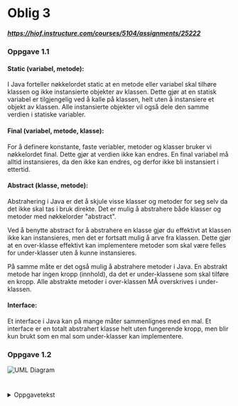 # Oblig 3
##### https://hiof.instructure.com/courses/5104/assignments/25222

### Oppgave 1.1
#### Static (variabel, metode):
I Java forteller nøkkelordet static at en metode eller variabel skal tilhøre klassen og ikke instansierte objekter av klassen. Dette gjør at en statisk variabel er tilgjengelig ved å kalle på klassen, helt uten å instansiere et objekt av klassen. Alle instansierte objekter vil også dele den samme verdien i statiske variabler.


#### Final (variabel, metode, klasse):
For å definere konstante, faste veriabler, metoder og klasser bruker vi nøkkelordet final. Dette gjør at verdien ikke kan endres. En final variabel må alltid instansieres, da den ikke kan endres, og derfor ikke bli instansiert i ettertid.

#### Abstract (klasse, metode):
Abstrahering i Java er det å skjule visse klasser og metoder for seg selv da det ikke skal tas i bruk direkte. Det er mulig å abstrahere både klasser og metoder med nøkkelorder "abstract".

Ved å benytte abstract for å abstrahere en klasse gjør du effektivt at klassen ikke kan instansieres, men det er fortsatt mulig å arve fra klassen. Dette gjør at en over-klasse effektivt kan implementere metoder som skal være felles for under-klasser uten å kunne instansieres. 

På samme måte er det også mulig å abstrahere metoder i Java. En abstrakt metode har ingen kropp (innhold), da det er under-klassene som skal tilføre en kropp. Alle abstrakte metoder i over-klassen MÅ overskrives i under-klassen.

#### Interface:
Et interface i Java kan på mange måter sammenlignes med en mal. Et interface er en totalt abstrahert klasse helt uten fungerende kropp, men blir kun brukt som en mal som under-klasser kan implementere.


### Oppgave 1.2
![UML Diagram](https://user-images.githubusercontent.com/54285305/156795651-e36b3bcb-3a48-47c5-a184-f6915db0d822.png)

#
<!DOCTYPE html>
<body>
    <details>
        <summary>Oppgavetekst</summary>
         Denne obligen inneholder en del matematikk i de senere oppgavene. Du SKAL forsøke å løse alle oppgavene etter beste evne, men hvis du ikke har fått til alt i forbindelse med det matematiske vil ikke dette vektlegges like mye. Bonusoppgavene er ikke nødvendig å løse for å få godkjent, men gir ofte god lærdom. Hvis du har en oppgave som du har forsøkt på, men ikke fått helt til, er det OK om denne kommenteres ut slik at vi kan se hvordan du har tenkt/hva du har forsøkt på. Resterende kode bør kunne kompileres og kjøres uten at det krasjer. Oppgaver som er gjennomført og fungerer burde dermed ikke kommenteres ut.

Obligen er strukturert opp i oppgaver, dere skal levere de forskjellige filene på følgende formater:

Teorispørsmålene: Ikke .zip denne sammen med programmeringen, men levér som en egen fil. Leveres som docx/pdf/txt navngitt:
Oblig3_<DittNavn>.<filtype>
Eks: Oblig3_Ole-EdvardØrebæk.pdf

Klassediagram: Ikke .zip denne sammen med programmering, men levér som en egen fil. Leveres som et "bilde" av typen PNG/JPEG/SVG og navngitt:
Oblig3_Klassediagram_<DittNavn>.<filtype>
Eks: Oblig3_Klassediagram_Ole-EdvardØrebæk.PNG

Programeringsoppgavene: Leveres som en .zip fil med intelliJ-prosjektet (prosjektmappen). Zip-filen skal være navngitt som følger:
Oblig3_<DittNavn>.zip
Eks: Oblig3_Ole-EdvardØrebæk.zip

Teori
Oppgave 1.1 - Ord og begreper

Lag deg en oversikt over hva følgende ord/begreper betyr:

Static (variabel, metode)
Final (variabel, metode, klasse)
Abstract (klasse, metode)
Interface (ikke vektlagt mye ettersom temaet ikke er nøye gjennomgått)
Oppgave 1.2 - Klassediagram

Basert på det du gjør i programmeringsoppgavene under, lag et klassediagram over alle klassene med variabler og metoder, samt relasjonene mellom disse klassene.
Hvis du gjør noe mer enn det som er definert i programmeringsoppgavene underveis, for eksempel løser noe med ekstra metoder eller lignende, lag i tillegg et modifisert klassediagram som reflekterer dette.
Legg med klassediagrammet(ene) i teoridokumentet og som individuell fil.

Dere kan selv velge "verktøyet" for å lage klassediagram, noen alternativer er:

draw.io (Lenker til en ekstern side.) (web, gratis, open source)
lucidchart.com (Lenker til en ekstern side.) (web, krever konto, maks 10 diagrammer)
PlantUML (Lenker til en ekstern side.) (plugin IntelliJ, kan kodes, krever også Graphviz (Lenker til en ekstern side.))
Programmering
Vi skal fortsette med å utvide oppgaven vi lagde i Oblig 2. Du kan fortsette på din egen implementasjon, eller du kan starte fra løsningsforslaget som finnes her:

Oblig2_Løsningsforslag

Vi lagde oss en oversikt over planetsystemer og tilhørende planeter og stjerne. Vi skal nå utvide prosjektet til å ta for seg ytterligere himmellegemer.

Oppdaterte data å ta utgangspunkt i finnes her: solar_system_data_oblig3.txt

Oppgave 2.1 - Arv

Hvis vi ser nærmere på Planet og Star så ser vi at disse har flere instansvariabler som er identiske. Begge disse klassene kan sees på som himmellegemer eller "Celestial Body". En Planet "is a"  Celestial Body, og en Star "is a" Celestial Body.

Vi ønsker derfor å abstrahere de instansvariablene som er felles til en ny klasse: CelestialBody.

Abstraher (flytt) instansvariablene som er felles fra Star og Planet til en ny klasse CelestialBody
Flytt metoder du mener hører med i Celestial Body
Lag minst èn kontruktør i Celestial Body
Sett Planet og Star til extends CelestialBody
Pass på å kalle super-konstruktøren i Planet og Star
Verifiser at all kode vi har i Main.java fortsatt kjører som den skal
Kan du se noen potensielle problemer med noen av instansvariablene/metodene det er naturlig å flytte?



Oppgave 2.2 - Navn

Det er ønskelig å kunne hente ut en planet fra et PlanetSystem basert på navn. Lag en metode som gjør dette. Dette krever sammenligning av String-verdier. Du kan lese om forskjellige måter dette kan gjøres her (Lenker til en ekstern side.).



Oppgave 2.3 - Konstanter

I oblig 2 lagde vi noen metoder for å kunne hente ut verdier i kg og km fremfor de astronomiske enhetene. Denne konverteringen tok for seg noen satte verdier for disse. F.eks. 1 Rjup = 71492km. I denne obligen vil disse metodene bli referert til som getMassInKg() og getRadiusInKm().

Lag disse verdiene som konstanter (static final) i sine respektive klasser, og benytt disse konstantene i getMassInKg()- og getRadiusInKm()-metodene.



Oppgave 2.4 - Naturlig satellitt og arv

I astronomi har vi et konsept som går på at objekter går i bane rundt andre objekter. Disse kalles satellitter. En naturlig satellitt er f.eks. en måne eller planet som går i bane rundt en planet eller en stjerne. F.eks. er jorden en satellitt fordi den går i bane rundt solen. På samme måte er månen en satellitt fordi den går i bane rundt jorda.

Vi ønsker å kunne gjøre enkle beregninger av disse banene, og vil derfor å introdusere konseptet med satellitter. Vi skal derfor lage en ny klasse NaturalSatellite.

a) - Naturlig satellitt data

De aller fleste av disse banene går i en form for ellipse. For å kunne beregne banen og hastigheten til en naturlig satellitt, trenger vi noen datapunkter. Disse er:

semiMajorAxis - denne gir den lengste avstanden fra brennpunktet i en ellipse til yttersiden, altså fra planeten til stjernen den sirkler rundt (dette er ikke heeelt korrekt, men vi kan forholde oss til det slik)
eccentricity - Et decimaltall mellom 0 og 1 som sier noe om hvordan ellipseformen er
orbitalPeriod - Hvor lang tid det tar for å sirkle en runde (i jordens dager)
centralCelestialBody - Hvilken CelestialBody denne naturlige satelitten går i bane rundt

Lag klassen NaturalSatellite med de nevnte datapunktene, en passende konstruktør, samt get- og set-metoder.


b) - Naturlig satelitt arv

Hvis vi sier at en NaturalSatellite "is a" CelestialBody, og Planet "is a" NaturalSatellite. Mens Star "is a" CelestialBody, men ikke en NaturalSatelite. Hvordan blir det nå naturlig å sette opp arvehierarkiet?

Gjør de naturlige endringene for å få dette nye arvehierarkiet til å fungere som tiltenkt. Det vil bli nødvendig å endre på konstruktører.

Gjør endringer i Main.java slik at planetene som lages i planetsystemet får de nye dataene vi har spesifisert.



2.5 - Abstraksjon

I overordnet forstand skal programmet vårt til nå ha mulighet til å opprette og holde på tre "spesifikke" typer objekter, nemlig av klassene Planet, Star og PlanetSystem. Klassen CelestialBody er bare ment for å "samle" felles kodelogikk for Planet, og Star, mens klassen NaturalSatelite er ment for å skille på "celesital bodies" som er naturlige satellitter (f.eks. planeter) og de som ikke er det (f.eks. solen). Med andre ord er det ingen hensikt opprette direkte objekter av klassene CelestialBody og NaturalSatelite.

a) - Abstrakte klasser

Gjør endringer i klassene CelestialBody og NaturalSatelite slik at disse er satt til å være abstrakte, som vil gjøre at vi kan arve fra disse klassene, men ikke opprette objekter av dem.

b) - Abstrakte metoder

I oppgave 2.1 la du kanskje merke til at metodene for å returnere masse og radius er felles for både Planet og Star, og det gir dermed mening å definere disse metodene i CelestialBody. På en annen side er dette problematisk ettersom at utregningene av masse og radius er avhengig av om det gjelder en planet eller en stjerne på grunnlag av de astronomiske enhetene (Rjup, Rsun, osv.). Det kan derfor være fornuftig å definere i CelestialBody at dens barneklasser skal inneholde disse metodene, men som der må unikt defineres. Med andre ord:

Lag to abstrakte metoder i CelestialBody:
getMassInKg()
getRadiusInKm()
Implementer disse metodene unikt for klassene Planet og Star.


Oppgave 2.6 - Avstand (Du skal gjøre et forsøk på denne)

Vi ønsker å kunne finne avstanden mellom en naturlig sattelitt og objektet det går i bane rundt.  For å gjøre dette kan vi benytte Kepler's orbit formula.

kepler_orbit_formula.gif

r = avstanden i AU (AstronomicalUnits - 1AU = gjennomsnittlige avstanden mellom jorda og sola)
a = semiMajorAxis
e = eccentricity
θ (utales "theta") =  vinkelen (true anomaly) (mellom den posisjonen vi vil ha avstanden for, og punktet hvor den naturlige satelitten er nærmest objektet det går i bane rundt, denne avstanden kalles forøvrig periapsis)
Hint: Man kan benytte Math klassen for å hjelpe til med noen av utregningene her. Math.pow() (denne tar en parameter for hva som skal opphøyes, og en parameter for hvor mange ganger verdien skal opphøyes), Math.cos() (denne tar verdi i radianer), og Math.toRadians() (konverterer grader til radianer) f.eks..

a) - Avstandsimplementasjon

1AU =149 597 871km. Velg en fornuftig måte å definere denne verdien i koden. Hint, hint: Denne verdien vil aldri endre seg.

Lag en metode for å regne ut avstanden, distanceToCentralBody(double degrees). Denne bør returnere avstanden i km. (Hvordan blir dette i forhold til formelen?)

b) - Avstandsutregning

I Main.java benytt distanceToCentralBody()-metoden, og finn avstand mellom Jorda og Sola ved 0, 90, 180, 270 og 360 graders vinkel.

Hvis du har implementert formelen og konverteringene riktig vil du få ca:

Earth has a distance of 147054707km to the Sun at 0 degrees
Earth has a distance of 149554637km to the Sun at 90 degrees
Earth has a distance of 152141034km to the Sun at 180 degrees
Earth has a distance of 149554637km to the Sun at 270 degrees
Earth has a distance of 147054707km to the Sun at 360 degrees

Merk at hvis du skriver ut disse tallene direkte vil du få de et format som 1.47054707E8. Dette er også OK.



Oppgave 2.7 - Hastighet (Du skal gjøre et forsøk på denne)

Vi ønsker også å finne hastigheten til en naturlig satelitt. Dette kan vi benytte den underliggende formelen til.

orbiting_velocity_formula.png

v = hastigheten i m/s
G = Gravitational constant (den fra oblig 2: 6.67408E-11)
M = massen til "central celestial body" i kg, altså objektet den naturlige satelitten sirkler rundt
r = avstanden i meter
a) - Hastighetsimplementasjon

Lag en metode for å regne ut hastigheten orbitingVelocity(double distance). Denne skal returnere hastighet i km/s. Det vil si at det må gjøres en konvertering fra formelen, som returnerer hastighet i m/s.

For kvadratrot-utregning i Java, kan du benytte Math.sqrt().

b) - Hastighetsutregning

I Main.java benytt denne metoden, og finn hastigheten til Jorda ved 0, 45, 90, 135 og 180 graders vinkel. (Merk at disse IKKE er de samme gradene som i Oppgave 2.5.b)

Hvis du har implementert formelen og konverteringene riktig vil du få ca:

At a distance of 147054707km, Earth has a velocity of 30.04km/s
At a distance of 147778223km, Earth has a velocity of 29.97km/s
At a distance of 149554637km, Earth has a velocity of 29.79km/s
At a distance of 151374279km, Earth has a velocity of 29.61km/s
At a distance of 152141035km, Earth has a velocity of 29.54km/s

Hvis du skriver ut disse tallene direkte vil du få de et format som 1.47054707E8. Dette er også OK.

Bonusoppgaver
Bonusoppgave 3.1 - Hastighet 2.0

Lag en alternativ metode (med nytt navn) for orbitingVelocity(), som returnere hastigheten i m/s fremfor km/s.

Hvordan kan du ha disse to metodene med minst mulig duplisert kode?

Bonusoppgave 3.2 - Jordavstand

I Main.java benytt distanceToCentralBody().metoden, og finn maksimum og minimum avstand mellom jorda og sola i løpet av ett år, med en nøyaktighet på 1 dag.

Klarer du å generalisere dette med metode(r), slik at vi kan gjøre dette for hvilken som helst-planet? Å gå ut i fra en hel rotasjon (som ikke nødvendigvis vil si ett år på Jorda).

Earth has a maximum distance of 152140937km
Earth has a minimum distance of 147054707km

Bonusoppgave 3.3 - Trigonometri (Denne er vanskelig)

Finn avstand mellom Mars og Saturn etter 180 dager. Gitt at alle starter på 0 grader (periapsis), og at planetene da står på linje (dette er stemmer ikke med realiteten, men vi gjør det slik for oppgavens skyld).

Klarer du å generalisere dette med metode(r), slik at vi kan finne avstanden mellom to vilkårlige planeter etter ett visst antall dager?

The distance between Earth and Saturn at day 180 is 1502845457km
    </details>        
</body>
</html>
